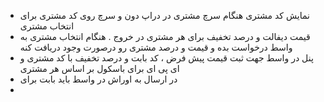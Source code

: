- نمایش کد مشتری هنگام سرچ مشتری در دراپ دون و سرچ روی کد مشتری برای انتخاب مشتری
- قیمت دیفالت و درصد تخفیف برای هر مشتری در خروج  . هنگام انتخاب مشتری به واسط درخواست بده و قیمت و درصد مشتری رو درصورت وجود دریافت کنه
- پنل در واسط جهت ثبت قیمت پیش فرض ، کد بابت و درصد تخفیف با کد مشتری و ای پی ای برای باسکول بر اساس هر مشتری
- در ارسال به اوراش در واسط باید بابت برای 
- 